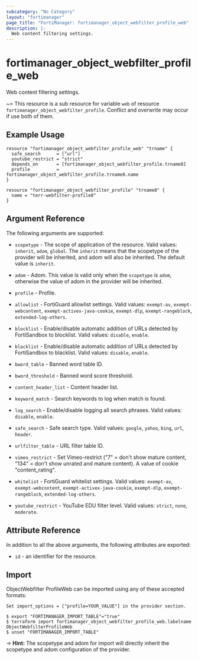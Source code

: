 ```yaml
---
subcategory: "No Category"
layout: "fortimanager"
page_title: "FortiManager: fortimanager_object_webfilter_profile_web"
description: |-
  Web content filtering settings.
---
```


# fortimanager_object_webfilter_profile_web
Web content filtering settings.

~> This resource is a sub resource for variable `web` of resource `fortimanager_object_webfilter_profile`. Conflict and overwrite may occur if use both of them.



## Example Usage

```hcl
resource "fortimanager_object_webfilter_profile_web" "trname" {
  safe_search      = ["url"]
  youtube_restrict = "strict"
  depends_on       = [fortimanager_object_webfilter_profile.trname8]
  profile          = fortimanager_object_webfilter_profile.trname8.name
}

resource "fortimanager_object_webfilter_profile" "trname8" {
  name = "terr-webfilter-profile8"
}
```

## Argument Reference


The following arguments are supported:

* `scopetype` - The scope of application of the resource. Valid values: `inherit`, `adom`, `global`. The `inherit` means that the scopetype of the provider will be inherited, and adom will also be inherited. The default value is `inherit`.
* `adom` - Adom. This value is valid only when the `scopetype` is `adom`, otherwise the value of adom in the provider will be inherited.
* `profile` - Profile.

* `allowlist` - FortiGuard allowlist settings. Valid values: `exempt-av`, `exempt-webcontent`, `exempt-activex-java-cookie`, `exempt-dlp`, `exempt-rangeblock`, `extended-log-others`.

* `blocklist` - Enable/disable automatic addition of URLs detected by FortiSandbox to blocklist. Valid values: `disable`, `enable`.

* `blacklist` - Enable/disable automatic addition of URLs detected by FortiSandbox to blacklist. Valid values: `disable`, `enable`.

* `bword_table` - Banned word table ID.
* `bword_threshold` - Banned word score threshold.
* `content_header_list` - Content header list.
* `keyword_match` - Search keywords to log when match is found.
* `log_search` - Enable/disable logging all search phrases. Valid values: `disable`, `enable`.

* `safe_search` - Safe search type. Valid values: `google`, `yahoo`, `bing`, `url`, `header`.

* `urlfilter_table` - URL filter table ID.
* `vimeo_restrict` - Set Vimeo-restrict ("7" = don't show mature content, "134" = don't show unrated and mature content). A value of cookie "content_rating".
* `whitelist` - FortiGuard whitelist settings. Valid values: `exempt-av`, `exempt-webcontent`, `exempt-activex-java-cookie`, `exempt-dlp`, `exempt-rangeblock`, `extended-log-others`.

* `youtube_restrict` - YouTube EDU filter level. Valid values: `strict`, `none`, `moderate`.



## Attribute Reference

In addition to all the above arguments, the following attributes are exported:
* `id` - an identifier for the resource.

## Import

ObjectWebfilter ProfileWeb can be imported using any of these accepted formats:
```
Set import_options = ["profile=YOUR_VALUE"] in the provider section.

$ export "FORTIMANAGER_IMPORT_TABLE"="true"
$ terraform import fortimanager_object_webfilter_profile_web.labelname ObjectWebfilterProfileWeb
$ unset "FORTIMANAGER_IMPORT_TABLE"
```
-> **Hint:** The scopetype and adom for import will directly inherit the scopetype and adom configuration of the provider.
